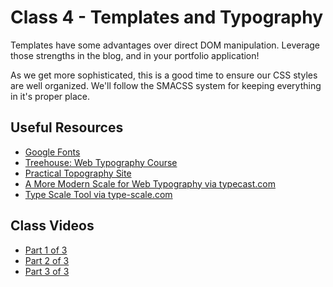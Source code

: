 # Class 4 - Templates and Typography

Templates have some advantages over direct DOM manipulation. Leverage those strengths in the blog, and in your portfolio application!

As we get more sophisticated, this is a good time to ensure our CSS styles are well organized. We'll follow the SMACSS system for keeping everything in it's proper place.

## Useful Resources
 - [Google Fonts](www.google.com/fonts)
 - [Treehouse: Web Typography Course](teamtreehouse.com/library/web-typography)
 - [Practical Topography Site](practicaltypography.com/)
 - [A More Modern Scale for Web Typography via typecast.com](typecast.com/blog/a-more-modern-scale-for-web-typography)
 - [Type Scale Tool via type-scale.com](type-scale.com)

## Class Videos
 - [Part 1 of 3](https://youtu.be/yJa8ry3duOw)
 - [Part 2 of 3](https://youtu.be/F8CrcX_c9XQ)
 - [Part 3 of 3](https://youtu.be/NZMP3gZBVNA)
